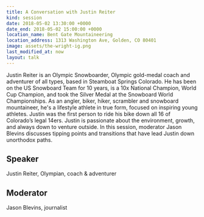 ```yaml
---
title: A Conversation with Justin Reiter
kind: session
date: 2018-05-02 13:30:00 +0000
date_end: 2018-05-02 15:00:00 +0000
location_name: Bent Gate Mountaineering
location_address: 1313 Washington Ave, Golden, CO 80401
image: assets/the-wright-ig.png
last_modified_at: now
layout: talk
---
```


Justin Reiter is an Olympic Snowboarder, Olympic gold-medal coach and adventurer of all types, based in Steamboat Springs Colorado. He has been on the US Snowboard Team for 10 years, is a 10x National Champion, World Cup Champion, and took the Silver Medal at the Snowboard World Championships. As an angler, biker, hiker, scrambler and snowboard mountaineer, he's a lifestyle athlete in true form, focused on inspiring young athletes. Justin was the first person to ride his bike down all 16 of Colorado’s legal 14ers.  Justin is passionate about the environment, growth, and always down to venture outside. In this session, moderator Jason Blevins discusses tipping points and transitions that have lead Justin down unorthodox paths. 

## Speaker
Justin Reiter, Olympian, coach & adventurer

## Moderator
Jason Blevins, journalist
